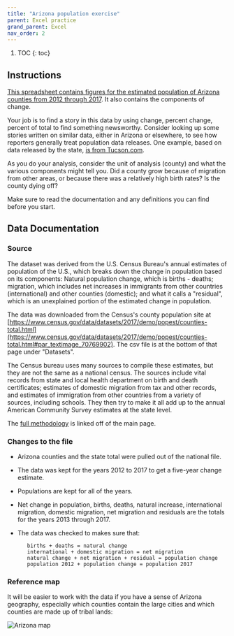 ```yaml
---
title: "Arizona population exercise"
parent: Excel practice
grand_parent: Excel
nav_order: 2
---
```


1. TOC
{: toc}


## Instructions

[This spreadsheet contains figures for the estimated population of Arizona counties from 2012 through 2017]({{site.baseurl}}/assets/data/xlexamples/arizona_popchange_2017.xlsx). It also contains the components of change.

Your job is to find a story in this data by using change, percent change, percent of total to find something newsworthy. Consider looking up some stories written on similar data, either in Arizona or elsewhere, to see how reporters generally treat population data releases. One example, based on data released by the state, [is from Tucson.com](https://tucson.com/news/local/where-are-arizona-s-new-residents-living-look-to-the/article_08d309ef-8faa-5c15-9ae3-7e345b49e3a0.html).

As you do your analysis, consider the unit of analysis (county) and what the various components might tell you. Did a county grow because of migration from other areas, or because there was a relatively high birth rates? Is the county dying off?

Make sure to read the documentation and any definitions you can find before you start.

## Data Documentation

### Source

The dataset was derived from the U.S. Census Bureau's annual estimates of population of the U.S., which breaks down the change in population based on its components: Natural population change, which is births - deaths; migration, which includes net increases in immigrants from other countries (international) and other counties (domestic); and what it calls a "residual", which is an unexplained portion of the estimated change in population.

The data was downloaded from the Census's county population site at [https://www.census.gov/data/datasets/2017/demo/popest/counties-total.html](https://www.census.gov/data/datasets/2017/demo/popest/counties-total.html#par_textimage_70769902). The csv file is at the bottom of that page under "Datasets".

The Census bureau uses many sources to compile these estimates, but they are not the same as a national census. The sources include vital records from state and local health department on birth and death certificates; estimates of domestic migration from tax and other records, and estimates of immigration from other countries from a variety of sources, including schools. They then try to make it all add up to the annual American Community Survey estimates at the state level.

The [full methodology](https://www2.census.gov/programs-surveys/popest/technical-documentation/methodology/2010-2017/2017-natstcopr-meth.pdf?#) is linked off of the main page.

### Changes to the file

* Arizona counties and the state total were pulled out of the national file.

* The data was kept for the years 2012 to 2017 to get a five-year change estimate.

* Populations are kept for all of the years.

* Net change in population, births, deaths, natural increase, international migration, domestic migration, net migration and residuals are the totals for the years 2013 through 2017.

* The data was checked to makes sure that:

         births + deaths = natural change
         international + domestic migration = net migration
         natural change + net migration + residual = population change
         population 2012 + population change = population 2017


### Reference map

It will be easier to work with the data if you have a sense of Arizona geography, especially which counties contain the large cities and which counties are made up of tribal lands:

![Arizona map]({{site.baseurl}}/assets/images/01-azstatemap.png)
